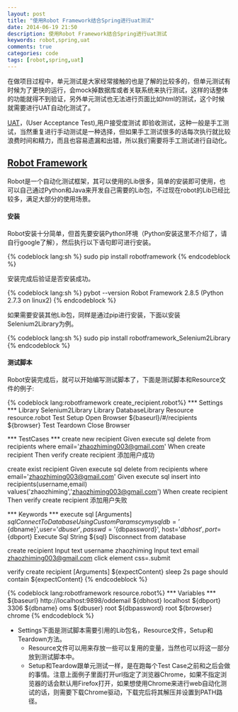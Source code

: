 ```yaml
---
layout: post
title: "使用Robot Framework结合Spring进行uat测试"
date: 2014-06-19 21:50
description: 使用Robot Framework结合Spring进行uat测试
keywords: robot,spring,uat
comments: true
categories: code
tags: [robot,spring,uat]
---
```


在做项目过程中，单元测试是大家经常接触的也是了解的比较多的，但单元测试有时候为了更快的运行，会mock掉数据库或者关联系统来执行测试，这样的话整体的功能就得不到验证，另外单元测试也无法进行页面比如html的测试，这个时候就需要进行UAT自动化测试了。  
<!--more-->  
  
[UAT][UAT]，(User Acceptance Test),用户接受度测试 即验收测试，这种一般是手工测试，当然重复进行手动测试是一种选择，但如果手工测试很多的话每次执行就比较浪费时间和精力，而且也容易遗漏和出错，所以我们需要将手工测试进行自动化。  
  
## [Robot Framework][Robot Framework]
Robot是一个自动化测试框架，其可以使用的Lib很多，简单的安装即可使用，也可以自己通过Python和Java来开发自己需要的Lib包，不过现在robot的Lib已经比较多，满足大部分的使用场景。  
  
#### 安装
Robot安装十分简单，但首先要安装Python环境（Python安装这里不介绍了，请自行google了解），然后执行以下语句即可进行安装。
  
{% codeblock lang:sh %}
sudo pip install robotframework
{% endcodeblock %} 
  
安装完成后验证是否安装成功。  
  
{% codeblock lang:sh %}
pybot --version
Robot Framework 2.8.5 (Python 2.7.3 on linux2)
{% endcodeblock %} 
  
如果需要安装其他Lib包，同样是通过pip进行安装，下面以安装Selenium2Library为例。  
  
{% codeblock lang:sh %}
sudo pip install robotframework_Selenium2Library
{% endcodeblock %} 
  
#### 测试脚本
Robot安装完成后，就可以开始编写测试脚本了，下面是测试脚本和Resource文件的例子:  
  
{% codeblock lang:robotframework create_recipient.robot%}
*** Settings ***
Library    Selenium2Library
Library    DatabaseLibrary
Resource   resource.robot
Test Setup      Open Browser  ${baseurl}/#/recipients  ${browser}
Test Teardown   Close Browser

*** TestCases ***
create new recipient
    Given execute sql  delete from recipients where email='zhaozhiming003@gmail.com'
    When create recipient
    Then verify create recipient  添加用户成功

create exist recipient
    Given execute sql  delete from recipients where email='zhaozhiming003@gmail.com'
    Given execute sql  insert into recipients(username,email) values('zhaozhiming','zhaozhiming003@gmail.com')
    When create recipient
    Then verify create recipient  添加用户失败

*** Keywords ***
execute sql
    [Arguments]  ${sql}
    Connect To Database Using Custom Params      cymysql    db='${dbname}',user='${dbuser}',passwd='${dbpassword}', host='${dbhost}',port=${dbport}
    Execute Sql String    ${sql}
    Disconnect from database

create recipient
    Input text    username    zhaozhiming
    Input text    email    zhaozhiming003@gmail.com
    click element  css=.submit

verify create recipient
    [Arguments]  ${expectContent}
    sleep   2s
    page should contain  ${expectContent}
{% endcodeblock %} 
  
{% codeblock lang:robotframework resource.robot%}
*** Variables ***
${baseurl}  http://localhost:9898/oddemail
${dbhost}  localhost
${dbport}  3306
${dbname}  oms
${dbuser}  root
${dbpassword}  root
${browser}  chrome
{% endcodeblock %} 
* Settings下面是测试脚本需要引用的Lib包名，Resource文件，Setup和Teardown方法。
	* Resource文件可以用来存放一些可以复用的变量，当然也可以将这一部分放到测试脚本中。
	* Setup和Teardow跟单元测试一样，是在跑每个Test Case之前和之后会做的事情。注意上面例子里面打开url指定了浏览器Chrome，如果不指定浏览器的话会默认用Firefox打开，如果想使用Chrome来进行web自动化测试的话，则需要下载Chrome驱动，下载完后将其解压并设置到PATH路径。




[UAT]: http://baike.baidu.com/view/1330235.htm?fromTaglist
[Robot Framework]: http://robotframework.org/